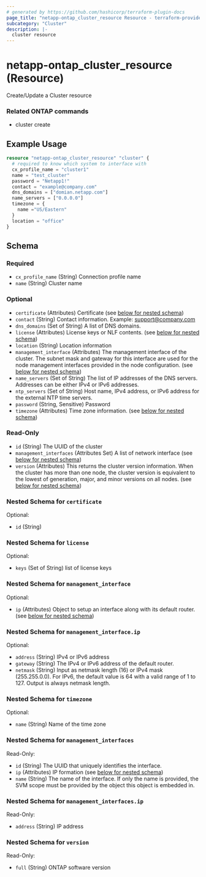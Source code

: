 ```yaml
---
# generated by https://github.com/hashicorp/terraform-plugin-docs
page_title: "netapp-ontap_cluster_resource Resource - terraform-provider-netapp-ontap"
subcategory: "Cluster"
description: |-
  cluster resource
---
```


# netapp-ontap_cluster_resource (Resource)

Create/Update a Cluster resource

### Related ONTAP commands
* cluster create

## Example Usage
```terraform
resource "netapp-ontap_cluster_resource" "cluster" {
  # required to know which system to interface with
  cx_profile_name = "cluster1"
  name = "test_cluster"
  password = "Netapp1!"
  contact = "example@company.com"
  dns_domains = ["domian.netapp.com"]
  name_servers = ["0.0.0.0"]
  timezone = {
    name ="US/Eastern"
  }
  location = "office"
}
```

<!-- schema generated by tfplugindocs -->
## Schema

### Required

- `cx_profile_name` (String) Connection profile name
- `name` (String) Cluster name

### Optional

- `certificate` (Attributes) Certificate (see [below for nested schema](#nestedatt--certificate))
- `contact` (String) Contact information. Example: support@company.com
- `dns_domains` (Set of String) A list of DNS domains.
- `license` (Attributes) License keys or NLF contents. (see [below for nested schema](#nestedatt--license))
- `location` (String) Location information
- `management_interface` (Attributes) The management interface of the cluster. The subnet mask and gateway for this interface are used for the node management interfaces provided in the node configuration. (see [below for nested schema](#nestedatt--management_interface))
- `name_servers` (Set of String) The list of IP addresses of the DNS servers. Addresses can be either IPv4 or IPv6 addresses.
- `ntp_servers` (Set of String) Host name, IPv4 address, or IPv6 address for the external NTP time servers.
- `password` (String, Sensitive) Password
- `timezone` (Attributes) Time zone information. (see [below for nested schema](#nestedatt--timezone))

### Read-Only

- `id` (String) The UUID of the cluster
- `management_interfaces` (Attributes Set) A list of network interface (see [below for nested schema](#nestedatt--management_interfaces))
- `version` (Attributes) This returns the cluster version information. When the cluster has more than one node, the cluster version is equivalent to the lowest of generation, major, and minor versions on all nodes. (see [below for nested schema](#nestedatt--version))

<a id="nestedatt--certificate"></a>
### Nested Schema for `certificate`

Optional:

- `id` (String)


<a id="nestedatt--license"></a>
### Nested Schema for `license`

Optional:

- `keys` (Set of String) list of license keys


<a id="nestedatt--management_interface"></a>
### Nested Schema for `management_interface`

Optional:

- `ip` (Attributes) Object to setup an interface along with its default router. (see [below for nested schema](#nestedatt--management_interface--ip))

<a id="nestedatt--management_interface--ip"></a>
### Nested Schema for `management_interface.ip`

Optional:

- `address` (String) IPv4 or IPv6 address
- `gateway` (String) The IPv4 or IPv6 address of the default router.
- `netmask` (String) Input as netmask length (16) or IPv4 mask (255.255.0.0). For IPv6, the default value is 64 with a valid range of 1 to 127. Output is always netmask length.



<a id="nestedatt--timezone"></a>
### Nested Schema for `timezone`

Optional:

- `name` (String) Name of the time zone


<a id="nestedatt--management_interfaces"></a>
### Nested Schema for `management_interfaces`

Read-Only:

- `id` (String) The UUID that uniquely identifies the interface.
- `ip` (Attributes) IP formation (see [below for nested schema](#nestedatt--management_interfaces--ip))
- `name` (String) The name of the interface. If only the name is provided, the SVM scope must be provided by the object this object is embedded in.

<a id="nestedatt--management_interfaces--ip"></a>
### Nested Schema for `management_interfaces.ip`

Read-Only:

- `address` (String) IP address



<a id="nestedatt--version"></a>
### Nested Schema for `version`

Read-Only:

- `full` (String) ONTAP software version


